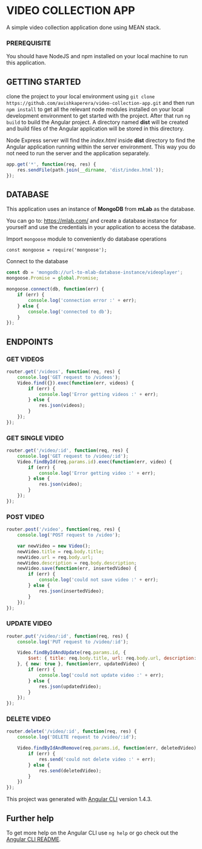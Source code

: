 # VIDEO COLLECTION APP
A simple video collection application done using MEAN stack.

### PREREQUISITE
You should have NodeJS and npm installed on your local machine to run this application.

## GETTING STARTED
clone the project to your local environment using `git clone https://github.com/avishkaperera/video-collection-app.git` and then run `npm install` to get all the relevant node modules installed on your local development environment to get started with the project. After that run `ng build` to build the Angular project. A directory named **dist** will be created and build files of the Angular application will be stored in this directory.

Node Express server will find the *index.html* inside **dist** directory to find the Angular application running within the server environment. This way you do not need to run the server and the application separately.

```javascript
app.get('*', function(req, res) {
    res.sendFile(path.join(__dirname, 'dist/index.html'));
});
```
## DATABASE
This application uses an instance of **MongoDB** from **mLab** as the database.

You can go to: https://mlab.com/ and create a database instance for yourself and use the credentials in your application to access the database.

Import `mongoose` module to conveniently do database operations

`const mongoose = require('mongoose');`

Connect to the database

```javascript
const db = 'mongodb://url-to-mlab-database-instance/videoplayer';
mongoose.Promise = global.Promise;

mongoose.connect(db, function(err) {
    if (err) {
        console.log('connection error :' + err);
    } else {
        console.log('connected to db');
    }
});
```

## ENDPOINTS

### GET VIDEOS
```javascript
router.get('/videos', function(req, res) {
    console.log('GET request to /videos');
    Video.find({}).exec(function(err, videos) {
        if (err) {
            console.log('Error getting videos :' + err);
        } else {
            res.json(videos);
        }
    });
});
```

### GET SINGLE VIDEO
```javascript
router.get('/video/:id', function(req, res) {
    console.log('GET request to /video/:id');
    Video.findById(req.params.id).exec(function(err, video) {
        if (err) {
            console.log('Error getting video :' + err);
        } else {
            res.json(video);
        }
    });
});
```

### POST VIDEO
```javascript
router.post('/video', function(req, res) {
    console.log('POST request to /video');

    var newVideo = new Video();
    newVideo.title = req.body.title;
    newVideo.url = req.body.url;
    newVideo.description = req.body.description;
    newVideo.save(function(err, insertedVideo) {
        if (err) {
            console.log('could not save video :' + err);
        } else {
            res.json(insertedVideo);
        }
    });
});
```

### UPDATE VIDEO
```javascript
router.put('/video/:id', function(req, res) {
    console.log('PUT request to /video/:id');

    Video.findByIdAndUpdate(req.params.id, {
        $set: { title: req.body.title, url: req.body.url, description: req.body.description }
    }, { new: true }, function(err, updatedVideo) {
        if (err) {
            console.log('could not update video :' + err);
        } else {
            res.json(updatedVideo);
        }
    });
});
```

### DELETE VIDEO
```javascript
router.delete('/video/:id', function(req, res) {
    console.log('DELETE request to /video/:id');

    Video.findByIdAndRemove(req.params.id, function(err, deletedVideo) {
        if (err) {
            res.send('could not delete video :' + err);
        } else {
            res.send(deletedVideo);
        }
    })
});
```

This project was generated with [Angular CLI](https://github.com/angular/angular-cli) version 1.4.3.

## Further help

To get more help on the Angular CLI use `ng help` or go check out the [Angular CLI README](https://github.com/angular/angular-cli/blob/master/README.md).
